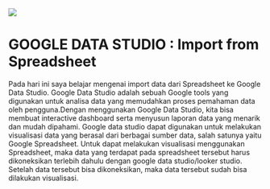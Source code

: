 <img src="https://cloudonair.withgoogle.com/api/assets?path=/gs/gweb-gc-gather-production.appspot.com/files/AAANsUkbI2YbsqU6Bp1LcvnTIWxmAq6YqKBMPAvzRKafVXz5e-Hos1u6U93-GznMChWoAxrPPcUsBMmBk23BZr0mS2M.1Kj-bx3ECiOPV4Jg">

# GOOGLE DATA STUDIO : Import from Spreadsheet<br>
Pada hari ini saya belajar mengenai import data dari Spreadsheet ke Google Data Studio. 
Google Data Studio adalah sebuah Google tools yang digunakan untuk analisa data yang memudahkan proses pemahaman data oleh pengguna.Dengan menggunakan Google Data Studio, kita bisa membuat interactive dashboard serta menyusun laporan data yang menarik dan mudah dipahami. Google data studio dapat digunakan untuk melakukan visualisasi data yang berasal dari berbagai sumber data, salah satunya yaitu Google Spreadsheet. Untuk dapat melakukan visualisasi menggunakan Spreadsheet, maka data yang terdapat pada spreadsheet tersebut harus dikoneksikan terlebih dahulu dengan google data studio/looker studio. Setelah data tersebut bisa dikoneksikan, maka data tersebut sudah bisa dilakukan visualisasi.